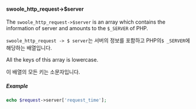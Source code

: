 

#### swoole_http_request->$server

The `swoole_http_request->$server` is an array which contains the information of server and amounts to the `$_SERVER` of PHP.

`swoole_http_request -> $ server`는 서버의 정보를 포함하고 PHP의`$ _SERVER`에 해당하는 배열입니다.

All the keys of this array is lowercase.

이 배열의 모든 키는 소문자입니다.

##### Example

```php
echo $request->server['request_time'];
```
